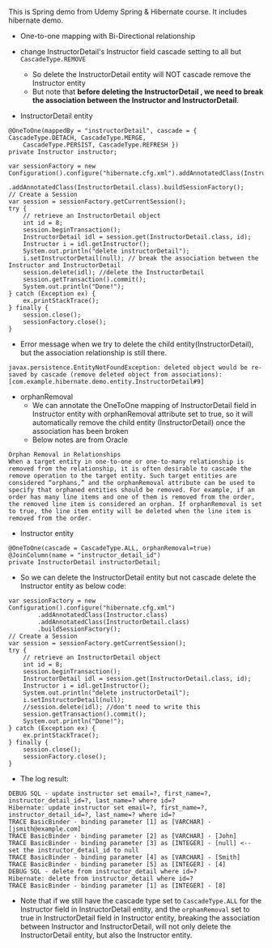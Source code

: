 This is Spring demo from Udemy Spring & Hibernate course. It includes hibernate demo. 
 
- One-to-one mapping with Bi-Directional relationship
- change InstructorDetail's Instructor field cascade setting to all but `CascadeType.REMOVE`
	- So delete the InstructorDetail entity will NOT cascade remove the Instructor entity
	- But note that **before deleting the InstructorDetail , we need to break the association between the Instructor and InstructorDetail**.

- InstructorDetail entity
```
@OneToOne(mappedBy = "instructorDetail", cascade = { CascadeType.DETACH, CascadeType.MERGE, 
	CascadeType.PERSIST, CascadeType.REFRESH })
private Instructor instructor;
```

```
var sessionFactory = new Configuration().configure("hibernate.cfg.xml").addAnnotatedClass(Instructor.class)
		.addAnnotatedClass(InstructorDetail.class).buildSessionFactory();
// Create a Session
var session = sessionFactory.getCurrentSession();
try {
	// retrieve an InstructorDetail object
	int id = 8; 
	session.beginTransaction();
	InstructorDetail idl = session.get(InstructorDetail.class, id);
	Instructor i = idl.getInstructor();
	System.out.println("delete instructorDetail");
	i.setInstructorDetail(null); // break the association between the Instructor and InstructorDetail
	session.delete(idl); //delete the InstructorDetail
	session.getTransaction().commit();
	System.out.println("Done!");
} catch (Exception ex) {
	ex.printStackTrace();
} finally {
	session.close();
	sessionFactory.close();
}
```

- Error message when we try to delete the child entity(InstructorDetail), but the association relationship is still there.

```
javax.persistence.EntityNotFoundException: deleted object would be re-saved by cascade (remove deleted object from associations): [com.example.hibernate.demo.entity.InstructorDetail#9]

```

- orphanRemoval 
	- We can annotate the OneToOne mapping of InstructorDetail field in Instructor entity with orphanRemoval attribute set to true, so it will automatically remove the child entity (InstructorDetail) once the association has been broken
	- Below notes are from Oracle
```
Orphan Removal in Relationships
When a target entity in one-to-one or one-to-many relationship is removed from the relationship, it is often desirable to cascade the remove operation to the target entity. Such target entities are considered “orphans,” and the orphanRemoval attribute can be used to specify that orphaned entities should be removed. For example, if an order has many line items and one of them is removed from the order, the removed line item is considered an orphan. If orphanRemoval is set to true, the line item entity will be deleted when the line item is removed from the order.
```

- Instructor entity
```
@OneToOne(cascade = CascadeType.ALL, orphanRemoval=true)
@JoinColumn(name = "instructor_detail_id")
private InstructorDetail instructorDetail;
```

- So we can delete the InstructorDetail entity but not cascade delete the Instructor entity as below code:

```
var sessionFactory = new Configuration().configure("hibernate.cfg.xml")
		.addAnnotatedClass(Instructor.class)
		.addAnnotatedClass(InstructorDetail.class)
		.buildSessionFactory();
// Create a Session
var session = sessionFactory.getCurrentSession();
try {
	// retrieve an InstructorDetail object
	int id = 8; 
	session.beginTransaction();
	InstructorDetail idl = session.get(InstructorDetail.class, id);
	Instructor i = idl.getInstructor();
	System.out.println("delete instructorDetail");
	i.setInstructorDetail(null);
	//session.delete(idl); //don't need to write this 
	session.getTransaction().commit();
	System.out.println("Done!");
} catch (Exception ex) {
	ex.printStackTrace();
} finally {
	session.close();
	sessionFactory.close();
}
```		

- The log result:

```
DEBUG SQL - update instructor set email=?, first_name=?, instructor_detail_id=?, last_name=? where id=?
Hibernate: update instructor set email=?, first_name=?, instructor_detail_id=?, last_name=? where id=?
TRACE BasicBinder - binding parameter [1] as [VARCHAR] - [jsmith@example.com]
TRACE BasicBinder - binding parameter [2] as [VARCHAR] - [John]
TRACE BasicBinder - binding parameter [3] as [INTEGER] - [null] <-- set the instructor_detail_id to null
TRACE BasicBinder - binding parameter [4] as [VARCHAR] - [Smith]
TRACE BasicBinder - binding parameter [5] as [INTEGER] - [4]
DEBUG SQL - delete from instructor_detail where id=?
Hibernate: delete from instructor_detail where id=?
TRACE BasicBinder - binding parameter [1] as [INTEGER] - [8]
```

- Note that if we still have the cascade type set to `CascadeType.ALL` for the Instructor field in InstructorDetail entity, 
and the `orphanRemoval` set to true in InstructorDetail field in Instructor entity, breaking the association between Instructor and InstructorDetail, will not only delete the InstructorDetail entity, but also the Instructor entity.